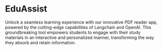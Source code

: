 # EduAssist
Unlock a seamless learning experience with our innovative PDF reader app, powered by the cutting-edge capabilities of Langchain and OpenAI. This groundbreaking tool empowers students to engage with their study materials in an interactive and personalized manner, transforming the way they absorb and retain information.
